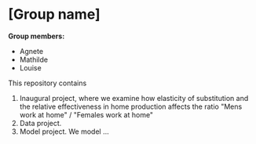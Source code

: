 # \[Group name\]

**Group members:**
- Agnete 
- Mathilde
- Louise

This repository contains  
1. Inaugural project, where we examine how elasticity of substitution and the relative effectiveness in home production affects the ratio "Mens work at home" / "Females work at home" 
2. Data project. 
3. Model project. We model ...
